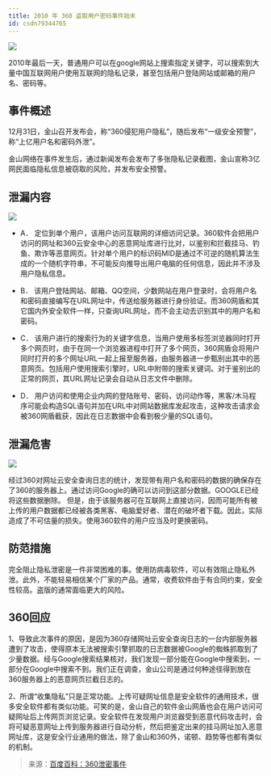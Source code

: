 ```yaml
---
title: 2010 年 360 盗取用户密码事件始末
id: csdn79344765
---
```


![](../img/c9bdbc84ab452470cc8cc944130612fd.png)

2010年最后一天，普通用户可以在google网站上搜索指定关键字，可以搜索到大量中国互联网用户使用互联网的隐私记录，甚至包括用户登陆网站或邮箱的用户名、密码等。

## 事件概述

12月31日，金山召开发布会，称“360侵犯用户隐私”，随后发布“一级安全预警”，称“上亿用户名和密码外泄”。

金山网络在事件发生后，通过新闻发布会发布了多张隐私记录截图，金山宣称3亿网民面临隐私信息被窃取的风险，并发布安全预警。

## 泄漏内容

![](../img/6080d34ce2ee76ff8cc8dfc6384554e8.png)

*   A． 定位到单个用户，该用户访问互联网的详细访问记录。360软件会把用户访问的网址和360云安全中心的恶意网址库进行比对，以鉴别和拦截挂马、钓鱼、欺诈等恶意网页。针对单个用户的标识码MID是通过不可逆的随机算法生成的一个随机字符串，不可能反向推导出用户电脑的任何信息，因此并不涉及用户隐私信息。

*   B． 该用户登陆网站、邮箱、QQ空间，少数网站在用户登录时，会将用户名和密码直接编写在URL网址中，传送给服务器进行身份验证。而360网盾和其它国内外安全软件一样，只查询URL网址，而不会主动去识别其中的用户名和密码。

*   C． 该用户进行的搜索行为的关键字信息，当用户使用多标签浏览器同时打开多个网页时，由于在同一个浏览器进程中打开了多个网页，360网盾会将用户同时打开的多个网址URL一起上报至服务器，由服务器进一步甄别出其中的恶意网页。包括用户使用搜索引擎时，URL中附带的搜索关键词。对于鉴别出的正常的网页，其URL网址记录会自动从日志文件中删除。

*   D． 用户访问和使用企业内网的登陆账号、密码，访问动作等，黑客/木马程序可能会构造SQL语句并加在URL中对网站数据库发起攻击，这种攻击请求会被360网盾截获，因此在日志数据中会看到极少量的SQL语句。

## 泄漏危害

![](../img/0c0bf7070fc7a5c6b99d8144707ab822.png)

经过360对网址云安全查询日志的统计，发现带有用户名和密码的数据的确保存在了360的服务器上。通过访问Google的确可以访问到这部分数据。GOOGLE已经将这些数据删除。 但是，由于该服务器可在互联网上直接访问，因而可能所有被上传的用户数据都已经被各类黑客、电脑爱好者、潜在的破坏者下载。因此，实际造成了不可估量的损失。使用360软件的用户应当及时更换密码。

## 防范措施

完全阻止隐私泄密是一件非常困难的事。使用防病毒软件，可以有效阻止隐私外泄。此外，不能轻易相信某个厂家的产品。通常，收费软件由于有合同约束，安全性较高。盗版的通常面临更大的风险。

## 360回应

1、导致此次事件的原因，是因为360存储网址云安全查询日志的一台内部服务器遭到了攻击，使得原本无法被搜索引擎抓取的日志数据被Google的蜘蛛抓取到了少量数据。经与Google搜索结果核对，我们发现一部分能在Google中搜索到，一部分在Google中搜索不到。我们正在调查，金山公司是通过何种途径得到放在360服务器上的恶意网页拦截日志的。

2、所谓“收集隐私”只是正常功能。上传可疑网址信息是安全软件的通用技术，很多安全软件都有类似功能。可笑的是，金山自己的软件金山网盾也会在用户访问可疑网址后上传网页浏览记录。安全软件在发现用户浏览器受到恶意代码攻击时，会将可疑恶意网址上传到服务器进行自动分析，然后把鉴定出来的挂马网址加入恶意网址库，这是安全行业通用的做法，除了金山和360外，诺顿、趋势等也都有类似的机制。

> 来源：[百度百科：360泄密事件](https://baike.baidu.com/item/360%E6%B3%84%E5%AF%86%E4%BA%8B%E4%BB%B6)